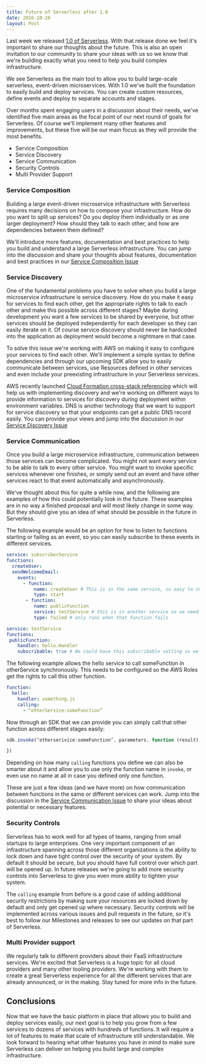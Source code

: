 ```yaml
---
title: Future of Serverless after 1.0
date: 2016-10-20
layout: Post
---
```


Last week we released [1.0 of Serverless](./releasing-serverless-framework-v1-and-fundraising). With that release done we feel it's important to share our thoughts about the future. This is also an open invitation to our community to share your ideas with us so we know that we're building exactly what you need to help you build complex infrastructure.

We see Serverless as the main tool to allow you to build large-scale serverless, event-driven microservices. With 1.0 we've built the foundation to easily build and deploy services. You can create custom resources, define events and deploy to separate accounts and stages.

Over months spent engaging users in a discussion about their needs, we've identified five main areas as the focal point of our next round of goals for Serverless. Of course we'll implement many other features and improvements, but these five will be our main focus as they will provide the most benefits.

* Service Composition
* Service Discovery
* Service Communication
* Security Controls
* Multi Provider Support

### Service Composition

Building a large event-driven microservice infrastructure with Serverless requires many decisions on how to compose your infrastructure. How do you want to split up services? Do you deploy them individually or as one larger deployment? How should they talk to each other, and how are dependencies between them defined?

We'll introduce more features, documentation and best practices to help you build and understand a large Serverless infrastructure. You can jump into the discussion and share your thoughts about features, documentation and best practices in our [Service Composition Issue](https://github.com/serverless/serverless/issues/2481)

### Service Discovery
One of the fundamental problems you have to solve when you build a large microservice infrastructure is service discovery. How do you make it easy for services to find each other, get the appropriate rights to talk to each other and make this possible across different stages? Maybe during development you want a few services to be shared by everyone, but other services should be deployed independently for each developer so they can easily iterate on it. Of course service discovery should never be hardcoded into the application as deployment would become a nightmare in that case.

To solve this issue we're working with AWS on making it easy to configure your services to find each other. We'll implement a simple syntax to define dependencies and through our upcoming SDK allow you to easily communicate between services, use Resources defined in other services and even include your preexisting infrastructure in your Serverless services.

AWS recently launched [Cloud Formation cross-stack referencing](http://docs.aws.amazon.com/AWSCloudFormation/latest/UserGuide/walkthrough-crossstackref.html) which will help us with implementing discovery and we're working on different ways to provide information to services for discovery during deployment within environment variables. DNS is another technology that we want to support for service discovery so that your endpoints can get a public DNS record easily. You can provide your views and jump into the discussion in our [Service Discovery Issue](https://github.com/serverless/serverless/issues/2483)

### Service Communication

Once you build a large microservice infrastructure, communication between those services can become complicated. You might not want every service to be able to talk to every other service. You might want to invoke specific services whenever one finishes, or simply send out an event and have other services react to that event automatically and asynchronously.

We've thought about this for quite a while now, and the following are examples of how this could potentially look in the future. These examples are in no way a finished proposal and will most likely change in some way. But they should give you an idea of what should be possible in the future in Serverless.

The following example would be an option for how to listen to functions starting or failing as an event, so you can easily subscribe to these events in different services.

```yaml
service: subscriberService
functions:
  createUser:
  sendWelcomeEmail:
    events:
      - function:
          name: createUser # This is in the same service, so easy to subscribe to
          type: start
       - function:
          name: publicFunction
          service: testService # this is in another service so we need to be explicit about which function in which service
          type: failed # only runs when that function fails
```

```yaml
service: testService
functions:
 publicFunction:
    handler: hello.Handler
    subscribable: true # We could have this subscribable setting so we only create an SNS topic (or whatever the tech behind it that listens is) when this is set to true so other services can subscribe without having to be in the same service.
```

The following example allows the hello service to call someFunction in otherService synchronously. This needs to be configured so the AWS Roles get the rights to call this other function.

```yaml
function:
  hello:
    handler: something.js
    calling:
      - “otherService:someFunction”
```

Now through an SDK that we can provide you can simply call that other function across different stages easily:

```js
sdk.invoke(‘otherserivice:someFunction’, parameters, function (result) {

})
```

Depending on how many `calling` functions you define we can also be smarter about it and allow you to use only the function name in `invoke`, or even use no name at all in case you defined only one function.

These are just a few ideas (and we have more) on how communication between functions in the same or different services can work. Jump into the discussion in the [Service Communication Issue](https://github.com/serverless/serverless/issues/2484) to share your ideas about potential or necessary features.

### Security Controls

Serverless has to work well for all types of teams, ranging from small startups to large enterprises. One very important component of an infrastructure spanning across those different organizations is the ability to lock down and have tight control over the security of your system. By default it should be secure, but you should have full control over which part will be opened up. In future releases we're going to add more security controls into Serverless to give you even more ability to tighten your system.

The `calling` example from before is a good case of adding additional security restrictions by making sure your resources are locked down by default and only get opened up where necessary. Security controls will be implemented across various issues and pull requests in the future, so it's best to follow our Milestones and releases to see our updates on that part of Serverless.

### Multi Provider support

We regularly talk to different providers about their FaaS infrastructure services. We're excited that Serverless is a huge topic for all cloud providers and many other tooling providers. We're working with them to create a great Serverless experience for all the different services that are already announced, or in the making. Stay tuned for more info in the future.

## Conclusions

Now that we have the basic platform in place that allows you to build and deploy services easily, our next goal is to help you grow from a few services to dozens of services with hundreds of functions. It will require a lot of features to make that scale of infrastructure still understandable. We look forward to hearing what other features you have in mind to make sure Serverless can deliver on helping you build large and complex infrastructure.
